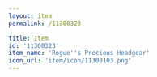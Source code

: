 ```yaml
---
layout: item
permalink: /11300323

title: Item
id: '11300323'
item_name: 'Rogue''s Precious Headgear'
icon_url: 'item/icon/11300103.png'
---
```

